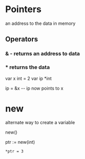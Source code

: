 # Pointers

an address to the data in memory

## Operators

### & - returns an address to data

### \* returns the data

var x int = 2
var ip \*int

ip = &x -- ip now points to x

# new

alternate way to create a variable

new()

ptr := new(int)

`*ptr = 3`
